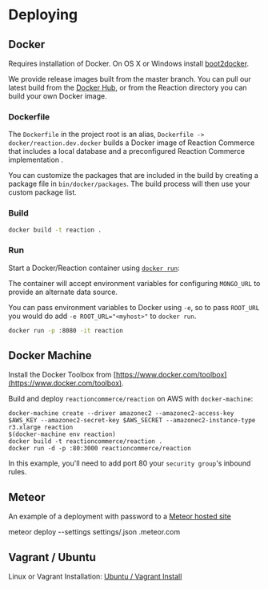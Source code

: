 # Deploying
## Docker
Requires installation of Docker. On OS X or Windows install [boot2docker](https://boot2docker.io/).

We provide release images built from the master branch. You can pull our latest build from the [Docker Hub](https://hub.docker.com/r/reactioncommerce/reaction/), or from the Reaction directory you can build your own Docker image.

### Dockerfile
The `Dockerfile` in the project root is an alias, `Dockerfile -> docker/reaction.dev.docker` builds a Docker image of Reaction Commerce that includes a local database and a preconfigured Reaction Commerce implementation .

You can customize the packages that are included in the build by creating a package file in `bin/docker/packages`. The build process will then use your custom package list.

### Build

```bash
docker build -t reaction .
```

### Run
Start a Docker/Reaction container using [`docker run`](https://docs.docker.com/reference/commandline/cli/#run):

The container will accept environment variables for configuring `MONGO_URL` to provide an alternate data source.

You can pass environment variables to Docker using `-e`, so to pass `ROOT_URL` you would do add `-e ROOT_URL="<myhost>"` to `docker run`.

```bash
docker run -p :8080 -it reaction
```

## Docker Machine
Install the Docker Toolbox from [https://www.docker.com/toolbox](https://www.docker.com/toolbox).

Build and deploy `reactioncommerce/reaction` on AWS with `docker-machine`:

```
docker-machine create --driver amazonec2 --amazonec2-access-key $AWS_KEY --amazonec2-secret-key $AWS_SECRET --amazonec2-instance-type r3.xlarge reaction
$(docker-machine env reaction)
docker build -t reactioncommerce/reaction .
docker run -d -p :80:3000 reactioncommerce/reaction
```

In this example, you'll need to add port 80 your `security group`'s inbound rules.

## Meteor
An example of a deployment with password to a [Meteor hosted site](https://docs.meteor.com/#deploying)

  meteor deploy --settings settings/<prod-settings>.json <yoursite>.meteor.com

## Vagrant / Ubuntu
Linux or Vagrant Installation: [Ubuntu / Vagrant Install](https://github.com/reactioncommerce/reaction/blob/master/docs/developer/vagrant.md)
